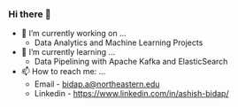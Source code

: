 ### Hi there 👋

<!--
**aashish-bidap/aashish-bidap** is a ✨ _special_ ✨ repository because its `README.md` (this file) appears on your GitHub profile.

Here are some ideas to get you started:
-->

- 🔭 I’m currently working on ... 
  - Data Analytics and Machine Learning Projects
- 🌱 I’m currently learning ...
  - Data Pipelining with Apache Kafka and ElasticSearch
- 📫 How to reach me: ...
  - Email - bidap.a@northeastern.edu
  - Linkedin - https://www.linkedin.com/in/ashish-bidap/


